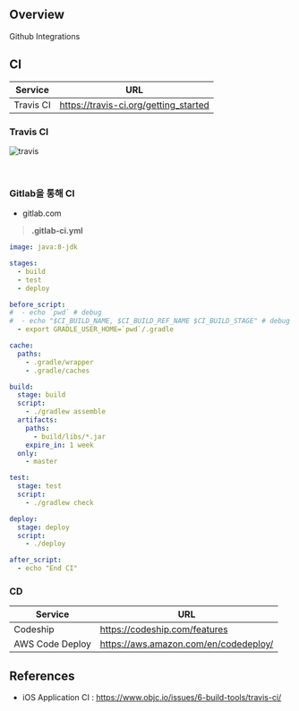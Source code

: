 ## Overview

Github Integrations

## CI

Service | URL 
----|----
Travis CI | https://travis-ci.org/getting_started 

### Travis CI

![travis](http://image.toast.com/aaaaahq/integration-travis-ci.png)

<br>

### Gitlab을 통해 CI

- gitlab.com

> **.gitlab-ci.yml**

````yml
image: java:8-jdk

stages:
  - build
  - test
  - deploy

before_script:
#  - echo `pwd` # debug
#  - echo "$CI_BUILD_NAME, $CI_BUILD_REF_NAME $CI_BUILD_STAGE" # debug
  - export GRADLE_USER_HOME=`pwd`/.gradle

cache:
  paths:
    - .gradle/wrapper
    - .gradle/caches

build:
  stage: build
  script:
    - ./gradlew assemble
  artifacts:
    paths:
      - build/libs/*.jar
    expire_in: 1 week
  only:
    - master

test:
  stage: test
  script:
    - ./gradlew check

deploy:
  stage: deploy
  script:
    - ./deploy

after_script:
  - echo "End CI"
````

### CD

Service | URL 
----|----
Codeship | https://codeship.com/features 
AWS Code Deploy | https://aws.amazon.com/en/codedeploy/


## References
- iOS Application CI : https://www.objc.io/issues/6-build-tools/travis-ci/
